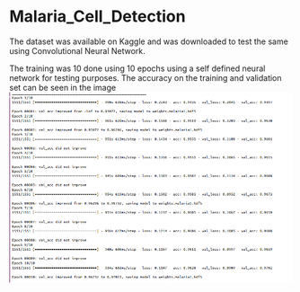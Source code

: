 # Malaria_Cell_Detection
The dataset was available on Kaggle and was downloaded to test the same using Convolutional Neural Network.

The training was 10 done using 10 epochs using a self defined neural network for testing purposes. The accuracy on the training and validation set can be seen in the image
![alt text](https://github.com/SudhakarGoyal/Malaria_Cell_Detection/blob/master/images/malaria_training.png)

